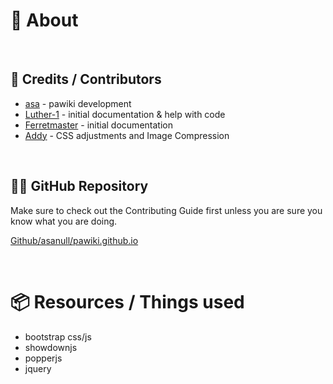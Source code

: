 # 📃 About
<br>

## 📝 Credits / Contributors

- <a href="https://github.com/asanull" target="_blank">asa</a>  -  pawiki development
- <a href="https://github.com/Luther-1" target="_blank">Luther-1</a>  -  initial documentation & help with code
- <a href="https://github.com/Ferret-Master" target="_blank">Ferretmaster</a>  -  initial documentation
- <a href="https://github.com/AdamCornfield" target="_blank">Addy</a>  -  CSS adjustments and Image Compression

<br>

## 🧑‍💻 GitHub Repository

Make sure to check out the Contributing Guide first unless you are sure you know what you are doing.

<a href="https://github.com/asanull/pawiki.github.io">Github/asanull/pawiki.github.io</a>

<br>

# 📦 Resources / Things used

- bootstrap css/js
- showdownjs
- popperjs
- jquery